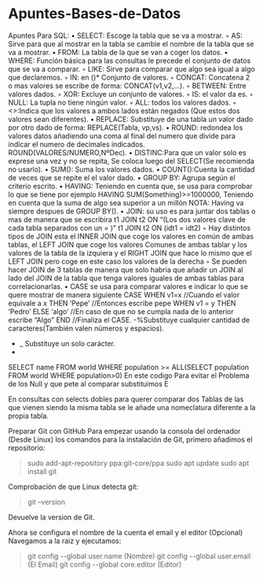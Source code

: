 # Apuntes-Bases-de-Datos
Apuntes Para SQL:
    • SELECT: Escoge la tabla que se va a mostrar.
        ◦ AS: Sirve para que al mostrar en la tabla se cambie el nombre de la tabla que se va a mostrar. 
    • FROM: La tabla de la que se van a coger los datos.
    • WHERE: Función básica para las consultas le precede el conjunto de datos que se va a comparar.
        ◦ LIKE: Sirve para comparar que algo sea igual a algo que declaremos.
        ◦ IN: en ()* Conjunto de valores.
        ◦ CONCAT: Concatena 2 o mas valores se escribe de forma: CONCAT(v1,v2,…).
        ◦ BETWEEN: Entre valores dados.
        ◦ XOR: Excluye un conjunto de valores.
        ◦ IS: el valor da es.
        ◦ NULL: La tupla no tiene ningún valor.
        ◦ ALL: todos los valores dados.
        ◦ <>:Indica que los valores a ambos lados están negados (Que estos dos valores sean diferentes).
    • REPLACE:  Substituye de una tabla un valor dado por otro dado de forma: REPLACE(Tabla, vp,vs).
    • ROUND: redondea los valores datos añadiendo una coma al final del numero que divide para indicar el numero de decimales indicados. ROUND(VALORES/NUMERO,NºDec).
    • DISTINC:Para que un valor solo es exprese una vez y no se repita, Se coloca luego del SELECT(Se recomienda no usarlo).
    • SUM(): Suma los valores dados.
    • COUNT():Cuenta la cantidad de veces que se repite el el valor dado.
    • GROUP BY: Agrupa según el criterio escrito.
    • HAVING: Teniendo en cuenta que, se usa para comprobar lo que se tiene por ejemplo HAVING SUM(Something)>=1000000, Teniendo en cuenta que la suma de algo sea superior a un millón 
      NOTA: Having va siempre despues de GROUP BY().
    • JOIN: su uso es para juntar dos tablas o mas de manera que se escribira t1 JOIN t2 ON “(Los dos valores clave de cada tabla separados con un = )” t1 JOIN t2 ON (idt1 = idt2)
        ◦ Hay distintos tipos de JOIN esta el INNER JOIN que coge los valores en común de ambas tablas, el LEFT JOIN que coge los valores Comunes de ambas tablar y los valores de la tabla de la izquiera y el RIGHT JOIN que hace lo mismo que el LEFT JOIN pero coge en este caso los valores de la derecha
        ◦ Se pueden hacer JOIN de 3 tablas de manera que solo habria que añadir un JOIN al lado del JOIN de la tabla que tenga valores iguales de ambas tablas para correlacionarlas.
    • CASE se usa para comparar valores e indicar lo que se quere mostrar de manera siguiente
      CASE WHEN v1=x //Cuando el valor equivale a x
              THEN ‘Pepe’ //Entonces escribe pepe
              WHEN v1 = y 
              THEN ‘Pedro’ 
              ELSE ‘algo’ //En caso de que no se cumpla nada de lo anterior escribe “Algo”
  	END 		//Finaliza el CASE.
-%Substituye cualquier cantidad de caracteres(También valen números y espacios).
- _ Substituye un solo carácter.
- 

SELECT name
  FROM world
 WHERE population >= ALL(SELECT population
                           FROM world
                          WHERE population>0)
En este codigo Para evitar el Problema de los Null y que pete al comparar substituimos E

En consultas con selects dobles para querer comparar dos Tablas de las que vienen siendo la misma tabla se le añade una nomeclatura diferente a la propia tabla.




















Preparar Git con GitHub
Para empezar usando la consola del ordenador (Desde Linux) los comandos para la instalación de Git, primero añadimos el repositorio: 
> sudo add-apt-repository ppa:git-core/ppa
> sudo apt update
> sudo apt install git

Comprobación de que Linux detecta git:
> git –version

Devuelve la version de Git.

Ahora se configura el nombre de la cuenta el email y el editor (Opcional) Navegamos a la raiz y ejecutamos:
> git config --global user.name (Nombre)
> git config --global user.email (El Email)
> git config --global core.editor (Editor)

